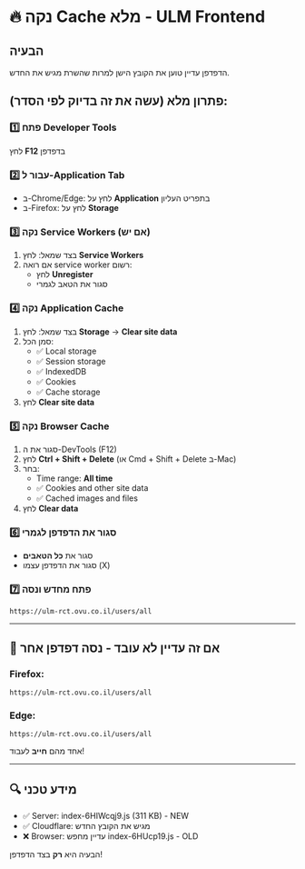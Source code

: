# 🔥 נקה Cache מלא - ULM Frontend

## הבעיה
הדפדפן עדיין טוען את הקובץ הישן למרות שהשרת מגיש את החדש.

## פתרון מלא (עשה את זה בדיוק לפי הסדר):

### 1️⃣ פתח Developer Tools
לחץ **F12** בדפדפן

### 2️⃣ עבור ל-Application Tab
- ב-Chrome/Edge: לחץ על **Application** בתפריט העליון
- ב-Firefox: לחץ על **Storage**

### 3️⃣ נקה Service Workers (אם יש)
1. בצד שמאל: לחץ **Service Workers**
2. אם רואה service worker רשום:
   - לחץ **Unregister**
   - סגור את הטאב לגמרי

### 4️⃣ נקה Application Cache
1. בצד שמאל: לחץ **Storage** → **Clear site data**
2. סמן הכל:
   - ✅ Local storage
   - ✅ Session storage  
   - ✅ IndexedDB
   - ✅ Cookies
   - ✅ Cache storage
3. לחץ **Clear site data**

### 5️⃣ נקה Browser Cache
1. סגור את ה-DevTools (F12)
2. לחץ **Ctrl + Shift + Delete** (או Cmd + Shift + Delete ב-Mac)
3. בחר:
   - Time range: **All time**
   - ✅ Cookies and other site data
   - ✅ Cached images and files
4. לחץ **Clear data**

### 6️⃣ סגור את הדפדפן לגמרי
- סגור את **כל הטאבים**
- סגור את הדפדפן עצמו (X)

### 7️⃣ פתח מחדש ונסה
```
https://ulm-rct.ovu.co.il/users/all
```

---

## 🚨 אם זה עדיין לא עובד - נסה דפדפן אחר

### Firefox:
```
https://ulm-rct.ovu.co.il/users/all
```

### Edge:
```
https://ulm-rct.ovu.co.il/users/all
```

אחד מהם **חייב** לעבוד!

---

## 🔍 מידע טכני
- ✅ Server: index-6HIWcqj9.js (311 KB) - NEW
- ✅ Cloudflare: מגיש את הקובץ החדש
- ❌ Browser: עדיין מחפש index-6HUcp19.js - OLD

הבעיה היא **רק** בצד הדפדפן!






